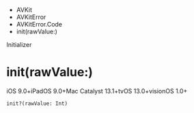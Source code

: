 

- AVKit
- AVKitError
- AVKitError.Code
-  init(rawValue:) 

Initializer

# init(rawValue:)

iOS 9.0+iPadOS 9.0+Mac Catalyst 13.1+tvOS 13.0+visionOS 1.0+

``` source
init?(rawValue: Int)
```

